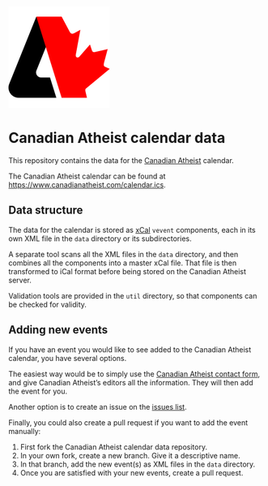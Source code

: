 ![Canadian Atheist](canatheist.svg)

Canadian Atheist calendar data
==============================

This repository contains the data for the [Canadian Atheist] calendar.

The Canadian Atheist calendar can be found at
<https://www.canadianatheist.com/calendar.ics>.

Data structure
--------------

The data for the calendar is stored as [xCal] `vevent` components, each in its
own XML file in the `data` directory or its subdirectories.

A separate tool scans all the XML files in the `data` directory, and then
combines all the components into a master xCal file. That file is then
transformed to iCal format before being stored on the Canadian Atheist server.

Validation tools are provided in the `util` directory, so that components can
be checked for validity.

Adding new events
-----------------

If you have an event you would like to see added to the Canadian Atheist
calendar, you have several options.

The easiest way would be to simply use the [Canadian Atheist contact form],
and give Canadian Atheist’s editors all the information. They will then add
the event for you.

Another option is to create an issue on the [issues list].

Finally, you could also create a pull request if you want to add the event
manually:

1.  First fork the Canadian Atheist calendar data repository.
2.  In your own fork, create a new branch. Give it a descriptive name.
3.  In that branch, add the new event(s) as XML files in the `data` directory.
4.  Once you are satisfied with your new events, create a pull request.

[Canadian Atheist]: https://www.canadianatheist.com/
[Canadian Atheist contact form]: https://www.canadianatheist.com/contact/
[issues list]: https://github.com/DarkerStar/canatheist-calendar-data/issues
[xCal]: https://en.wikipedia.org/wiki/XCal
